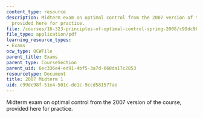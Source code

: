 ```yaml
---
content_type: resource
description: Midterm exam on optimal control from the 2007 version of the course,
  provided here for practice.
file: /courses/16-323-principles-of-optimal-control-spring-2008/c99dc98f51e4501cde1c9ccd581577ae_2007midterm1.pdf
file_type: application/pdf
learning_resource_types:
- Exams
ocw_type: OCWFile
parent_title: Exams
parent_type: CourseSection
parent_uid: 6ec336e4-ed91-4bf5-3a7d-660da17c2853
resourcetype: Document
title: 2007 Midterm 1
uid: c99dc98f-51e4-501c-de1c-9ccd581577ae
---
```

Midterm exam on optimal control from the 2007 version of the course, provided here for practice.

